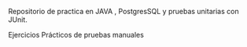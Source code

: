 Repositorio de practica en JAVA , PostgresSQL y pruebas unitarias con JUnit.

Ejercicios Prácticos de pruebas manuales 
